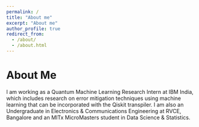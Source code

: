 ```yaml
---
permalink: /
title: "About me"
excerpt: "About me"
author_profile: true
redirect_from: 
  - /about/
  - /about.html
---
```


# About Me  

I am working as a Quantum Machine Learning Research Intern at IBM India, which includes research on error mitigation techniques using machine learning that can be incorporated with the Qiskit transpiler. I am also an Undergraduate in Electronics & Communications Engineering at RVCE, Bangalore and an MITx MicroMasters student in Data Science & Statistics.

